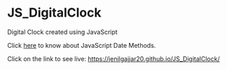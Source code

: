 
# JS_DigitalClock

Digital Clock created using JavaScript

Click <a href="https://www.w3schools.com/js/js_date_methods.asp">here</a> to know about JavaScript Date Methods.

Click on the link to see live: https://jenilgajjar20.github.io/JS_DigitalClock/
